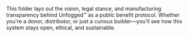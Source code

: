 This folder lays out the vision, legal stance, and manufacturing transparency behind Unfogged™ as a public benefit protocol. Whether you're a donor, distributor, or just a curious builder—you’ll see how this system stays open, ethical, and sustainable.
